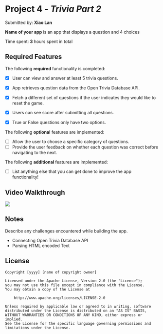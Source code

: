# Project 4 - *Trivia Part 2*

Submitted by: **Xiao Lan**

**Name of your app** is an app that displays a question and 4 choices

Time spent: **3** hours spent in total

## Required Features

The following **required** functionality is completed:

- [X] User can view and answer at least 5 trivia questions.
- [X] App retrieves question data from the Open Trivia Database API.
- [X] Fetch a different set of questions if the user indicates they would like to reset the game.
- [X] Users can see score after submitting all questions.
- [X] True or False questions only have two options.


The following **optional** features are implemented:

  
- [ ] Allow the user to choose a specific category of questions.
- [ ] Provide the user feedback on whether each question was correct before navigating to the next.

The following **additional** features are implemented:

- [ ] List anything else that you can get done to improve the app functionality!

## Video Walkthrough

<div>
    <a href="https://www.loom.com/share/f5caa58a4f194443bf7719ce8d8eb23a">
    </a>
    <a href="https://www.loom.com/share/f5caa58a4f194443bf7719ce8d8eb23a">
      <img style="max-width:300px;" src="https://cdn.loom.com/sessions/thumbnails/f5caa58a4f194443bf7719ce8d8eb23a-with-play.gif">
    </a>
  </div>

## Notes

Describe any challenges encountered while building the app.

- Connecting Open Trivia Database API
- Parsing HTML encoded Text

## License

    Copyright [yyyy] [name of copyright owner]

    Licensed under the Apache License, Version 2.0 (the "License");
    you may not use this file except in compliance with the License.
    You may obtain a copy of the License at

        http://www.apache.org/licenses/LICENSE-2.0

    Unless required by applicable law or agreed to in writing, software
    distributed under the License is distributed on an "AS IS" BASIS,
    WITHOUT WARRANTIES OR CONDITIONS OF ANY KIND, either express or implied.
    See the License for the specific language governing permissions and
    limitations under the License.
